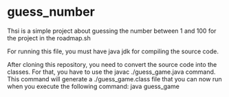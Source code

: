 # guess_number
Thsi is a simple project about guessing the number between 1 and 100 for the project in the roadmap.sh

For running this file, you must have java jdk for compiling the source code.

After cloning this repository, you need to convert the source code into the classes. For that, you have to use the javac ./guess_game.java command. This command will generate a ./guess_game.class file that you can now run when you execute the following command: java guess_game
